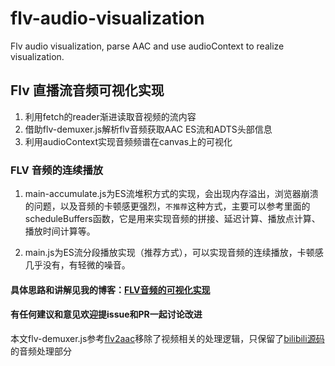 # flv-audio-visualization
Flv audio visualization, parse AAC and use audioContext to realize visualization.

## Flv 直播流音频可视化实现

1.  利用fetch的reader渐进读取音视频的流内容
2.  借助flv-demuxer.js解析flv音频获取AAC ES流和ADTS头部信息
3.  利用audioContext实现音频频谱在canvas上的可视化

###  FLV 音频的连续播放

1. main-accumulate.js为ES流堆积方式的实现，会出现内存溢出，浏览器崩溃的问题，以及音频的卡顿感更强烈，``不推荐``这种方式，主要可以参考里面的scheduleBuffers函数，它是用来实现音频的拼接、延迟计算、播放点计算、播放时间计算等。

2. main.js为ES流分段播放实现（推荐方式），可以实现音频的连续播放，卡顿感几乎没有，有轻微的噪音。

#### 具体思路和讲解见我的博客：[FLV音频的可视化实现](https://www.cnblogs.com/saysmy/p/10716886.html)

#### 有任何建议和意见欢迎提issue和PR一起讨论改进

本文flv-demuxer.js参考[flv2aac](https://github.com/Xmader/flv2aac)移除了视频相关的处理逻辑，只保留了[bilibili源码](https://github.com/bilibili/flv.js)的音频处理部分